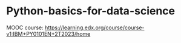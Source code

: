 # Python-basics-for-data-science
MOOC course: https://learning.edx.org/course/course-v1:IBM+PY0101EN+2T2023/home
